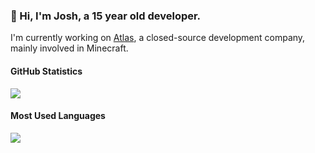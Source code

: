 <!-- Variables for README -->
[atlas-repo]: https://github.com/atlas-development

<!-- Content for README -->
### 👋 Hi, I'm Josh, a 15 year old developer.
I'm currently working on [Atlas][atlas-repo], a closed-source development company, mainly involved in Minecraft.

#### GitHub Statistics
<a href="#"><img src="https://github-readme-stats.vercel.app/api?username=onlyjot&show_icons=true&count_private=true&include_all_commits=true&hide_title=true&hide_border=true&hide_rank=true&theme=chartreuse-dark&bg_color=0D1117"/></a><br>

#### Most Used Languages
<a href="#"><img src="https://github-readme-stats.vercel.app/api/top-langs?username=onlyjot&hide_title=true&hide_border=true&layout=compact&theme=chartreuse-dark&bg_color=0D1117"/></a>

